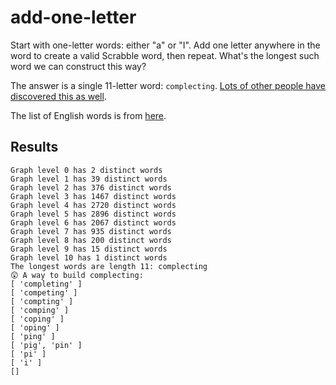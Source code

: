 # add-one-letter

Start with one-letter words: either "a" or "I". Add one letter anywhere in the word to create a valid Scrabble word, then repeat. What's the longest such word we can construct this way?

The answer is a single 11-letter word: `complecting`. [Lots of other people have discovered this as well](https://www.google.com/search?q=complecting+longest+word).

The list of English words is from [here](https://github.com/benjamincrom/scrabble).

## Results

```
Graph level 0 has 2 distinct words
Graph level 1 has 39 distinct words
Graph level 2 has 376 distinct words
Graph level 3 has 1467 distinct words
Graph level 4 has 2720 distinct words
Graph level 5 has 2896 distinct words
Graph level 6 has 2067 distinct words
Graph level 7 has 935 distinct words
Graph level 8 has 200 distinct words
Graph level 9 has 15 distinct words
Graph level 10 has 1 distinct words
The longest words are length 11: complecting
😲 A way to build complecting:
[ 'completing' ]
[ 'competing' ]
[ 'compting' ]
[ 'comping' ]
[ 'coping' ]
[ 'oping' ]
[ 'ping' ]
[ 'pig', 'pin' ]
[ 'pi' ]
[ 'i' ]
[]
```
